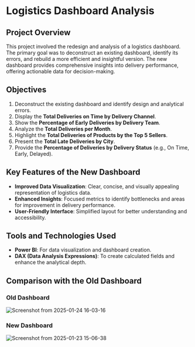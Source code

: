 # Logistics Dashboard Analysis

## Project Overview
This project involved the redesign and analysis of a logistics dashboard. The primary goal was to deconstruct an existing dashboard, identify its errors, and rebuild a more efficient and insightful version. The new dashboard provides comprehensive insights into delivery performance, offering actionable data for decision-making.

## Objectives
1. Deconstruct the existing dashboard and identify design and analytical errors.
2. Display the **Total Deliveries on Time by Delivery Channel**.
3. Show the **Percentage of Early Deliveries by Delivery Team**.
4. Analyze the **Total Deliveries per Month**.
5. Highlight the **Total Deliveries of Products by the Top 5 Sellers**.
6. Present the **Total Late Deliveries by City**.
7. Provide the **Percentage of Deliveries by Delivery Status** (e.g., On Time, Early, Delayed).

## Key Features of the New Dashboard
- **Improved Data Visualization**: Clear, concise, and visually appealing representation of logistics data.
- **Enhanced Insights**: Focused metrics to identify bottlenecks and areas for improvement in delivery performance.
- **User-Friendly Interface**: Simplified layout for better understanding and accessibility.

## Tools and Technologies Used
- **Power BI**: For data visualization and dashboard creation.
- **DAX (Data Analysis Expressions)**: To create calculated fields and enhance the analytical depth.

## Comparison with the Old Dashboard
### Old Dashboard

![Screenshot from 2025-01-24 16-03-16](https://github.com/user-attachments/assets/69902d61-c1bb-41cb-a5b9-e234b227d42d)


### New Dashboard

![Screenshot from 2025-01-23 15-06-38](https://github.com/user-attachments/assets/d88119ba-2460-426b-a208-c1b9add45bfe)



